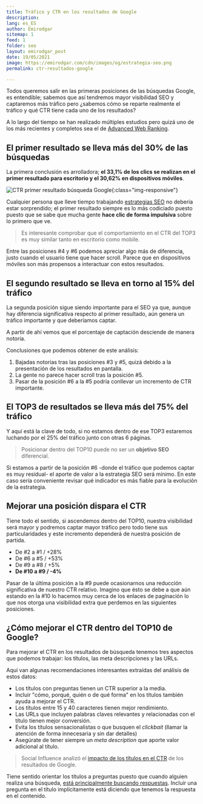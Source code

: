 ```yaml
---
title: Tráfico y CTR en los resultados de Google
description: 
lang: es_ES
author: Emirodgar
sitemap: 1
feed: 1
folder: seo
layout: emirodgar_post
date: 19/05/2021
image: https://emirodgar.com/cdn/images/og/estrategia-seo.png
permalink: ctr-resultados-google

---
```


Todos queremos salir en las primeras posiciones de las búsquedas Google, es entendible; sabemos que así tendremos mayor visibilidad SEO y captaremos más tráfico pero ¿sabemos cómo se reparte realmente el tráfico y qué CTR tiene cada uno de los resultados?

A lo largo del tiempo se han realizado múltiples estudios pero quizá uno de los más recientes y completos sea el de [Advanced Web Ranking](https://www.advancedwebranking.com/ctrstudy/).

## El primer resultado se lleva  más del 30% de las búsquedas

La primera conclusión es arrolladora; **el 33,1% de los clics se realizan en el primer resultado para escritorio y el 30,62% en dispositivos móviles**.

![CTR primer resultado búsqueda Google](https://i.imgur.com/t9rFCgG.png){:class="img-responsive"}

Cualquier persona que lleve tiempo trabajando [estrategias SEO](https://emirodgar.com/estrategia-seo) no debería estar sorprendido; el primer resultado siempre es lo más codiciado puesto puesto que se sabe que mucha gente **hace clic de forma impulsiva** sobre lo primero que ve.

> Es interesante comprobar que el comportamiento en el CTR del TOP3 es muy similar tanto en escritorio como mobile. 

Entre las posiciones #4 y #6 podemos apreciar algo más de diferencia, justo cuando el usuario tiene que hacer scroll. Parece que en dispositivos móviles son más propensos a interactuar con estos resultados.

## El segundo resultado se lleva en torno al 15% del tráfico

La segunda posición sigue siendo importante para el SEO ya que, aunque hay diferencia significativa respecto al primer resultado, aún genera un tráfico importante y que deberíamos captar.

A partir de ahí vemos que el porcentaje de captación desciende de manera notoria.

Conclusiones que podemos obtener de este análisis:

 1. Bajadas notorias tras las posiciones #3 y #5, quizá debido a la presentación de los resultados en pantalla.
 2. La gente no parece hacer scroll tras la posición #5.
 3. Pasar de la posición #6 a la #5 podría conllevar un incremento de CTR importante.

## El TOP3 de resultados se lleva más del 75% del tráfico

Y aquí está la clave de todo, si no estamos dentro de ese TOP3 estaremos luchando por el 25% del tráfico junto con otras 6 páginas.

> Posicionar dentro del TOP10 puede no ser un **objetivo SEO** diferencial.

Si estamos a partir de la posición #6 -donde el tráfico que podemos captar es muy residual- el aporte de valor a la estrategia SEO será mínimo. En este caso sería conveniente revisar qué indicador es más fiable para la evolución de la estrategia.

## Mejorar una posición dispara el CTR

Tiene todo el sentido, si ascendemos dentro del TOP10, nuestra visibilidad será mayor y podremos captar mayor tráfico pero todo tiene sus particularidades y este incremento dependerá de nuestra posición de partida.

 - De #2 a #1 / +28%
 - De #6 a #5 / +53%
 - De #9 a #8 / +5%
 - **De #10 a #9 / -4%**

Pasar de la última posición a la #9 puede ocasionarnos una reducción significativa de nuestro CTR relativo. Imagino que ésto se debe a que aún estando en la #10 lo hacemos muy cerca de los enlaces de paginación lo que nos otorga una visibilidad extra que perdemos en las siguientes posiciones.

## ¿Cómo mejorar el CTR dentro del TOP10 de Google?

Para mejorar el CTR en los resultados de búsqueda tenemos tres aspectos que podemos trabajar: los títulos, las meta descripciones y las URLs.

Aquí van algunas recomendaciones interesantes extraídas del análisis de estos datos:

 - Los títulos con preguntas tienen un CTR superior a la media.
 - Incluir "cómo, porqué, quién o de qué forma" en los títulos también ayuda a mejorar el CTR.
 - Los títulos entre 15 y 40 caracteres tienen mejor rendimiento.
 - Las URLs que incluyen palabras claves relevantes y relacionadas con el título tienen mejor conversión.
 - Evita los títulos sensacionalistas o que busquen el *clickbait* (llamar la atención de forma innecesaria y sin dar detalles)
 - Asegúrate de tener siempre un *meta description* que aporte valor adicional al título.

> Social Influence analizó el [impacto de los títulos en el CTR](https://www.tandfonline.com/doi/abs/10.1080/15534510.2013.847859#.U1AV2PldXLF) de los resultados de Google.

Tiene sentido orientar los títulos a preguntas puesto que cuando alguien realiza una búsqueda, [está principalmente buscando respuestas](https://www.blog.google/products/search/providing-more-comprehensive-results-your-questions-search/). Incluir una pregunta en el título implícitamente está diciendo que tenemos la respuesta en el contenido.

<!--stackedit_data:
eyJoaXN0b3J5IjpbLTU5MTk3NDI2MywxOTg5NjcyODkxLDE1OT
Q4NzIxMDcsMjUyMDk3NTczLC00OTQ2MjA0NTQsMTA1MjYzMzQ3
M119
-->